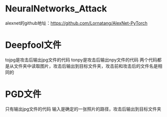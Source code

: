 # NeuralNetworks_Attack

alexnet的github地址：https://github.com/Lornatang/AlexNet-PyTorch

# Deepfool文件
tojpg是攻击后输出jpg文件的代码
tonpy是攻击后输出npy文件的代码
两个代码都是从文件夹中读取图片，攻击后输出到目标文件夹，攻击前和攻击后的文件名是相同的

# PGD文件
只有输出jpg文件的代码
输入是确定的一张照片的路径，攻击后输出到目标文件夹
